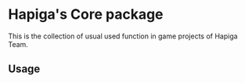 # Hapiga's Core package

This is the collection of usual used function in game projects of Hapiga Team.

## Usage
